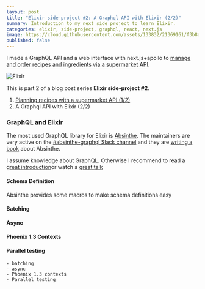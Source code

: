 ```yaml
---
layout: post
title: "Elixir side-project #2: A Graphql API with Elixir (2/2)"
summary: Introduction to my next side project to learn Elixir.
categories: elixir, side-project, graphql, react, next.js
image: https://cloud.githubusercontent.com/assets/133832/21369161/f3b8dae6-c705-11e6-8f9e-2195ebb85a95.png
published: false
---
```


I made a GraphQL API and a web interface with next.js+apollo to [manage and order recipes and ingredients via a supermarket API](/post/learning-elixir-first-side-project).

![Elixir](https://user-images.githubusercontent.com/133832/30913555-ede256ac-a390-11e7-8f3a-b8e70b00e702.png)

This is part 2 of a blog post series **Elixir side-project #2**.
1. [Planning recipes with a supermarket API (1/2)](/post/learning-elixir-first-side-project) 
2. A Graphql API with Elixir (2/2)

### GraphQL and Elixir 
The most used GraphQL library for Elixir is [Absinthe](http://absinthe-graphql.org). The maintainers are very active on the 
[#absinthe-graphql Slack channel](https://elixir-slackin.herokuapp.com/) and they are [writing a book](https://pragprog.com/book/wwgraphql/craft-graphql-apis-in-elixir-with-absinthe) about Absinthe.   

I assume knowledge about GraphQL. Otherwise I recommend to read a [great introduction](http://graphql.org)or watch a [great talk](https://www.youtube.com/watch?v=WQLzZf34FJ8)

#### Schema Definition
Absinthe provides some macros to make schema definitions easy 

#### Batching

#### Async

#### Phoenix 1.3 Contexts

#### Parallel testing

	- batching
	- async
	- Phoenix 1.3 contexts
	- Parallel testing



<!---
- Frontend for elixir 
	- Separate deployment vs complexity 
	- start next.js process with elixir
	- proxy requests 
--->